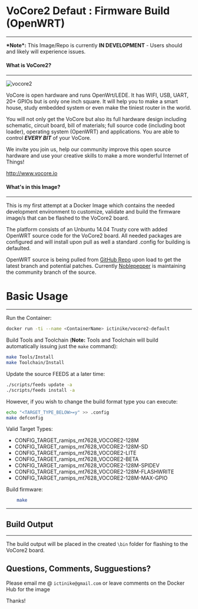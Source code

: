 # VoCore2 Defaut : Firmware Build (OpenWRT) #
---

**\*Note\*:**
This Image/Repo is currently **IN DEVELOPMENT** - Users should and likely will experience issues.

#### What is VoCore2? ####
---
![vocore2](http://vocore.io/img/split1.png)

VoCore is open hardware and runs OpenWrt/LEDE. It has WIFI, USB, UART, 20+ GPIOs but is only one inch square. It will help you to make a smart house, study embedded system or even make the tiniest router in the world.

You will not only get the VoCore but also its full hardware design including schematic, circuit board, bill of materials; full source code (including boot loader), operating system (OpenWRT) and applications. You are able to control ***EVERY BIT*** of your VoCore.

We invite you join us, help our community improve this open source hardware and use your creative skills to make a more wonderful Internet of Things!

http://www.vocore.io

#### What's in this Image? ####
---
This is my first attempt at a Docker Image which contains the needed development environment to customize, validate and build the firmware image/s that can be flashed to the VoCore2 board.  

The platform consists of an Unbuntu 14.04 Trusty core with added OpenWRT source code for the VoCore2 board.  All needed packages are configured and will install upon pull as well a standard .config for building is defaulted.

OpenWRT source is being pulled from [GitHub Repo](https://github.com/noblepepper/openwrt-chaoscalmer) upon load to get the latest branch and potential patches. Currently [Noblepepper](https://github.com/noblepepper) is maintaining the community branch of the source.

# Basic Usage #
---
Run the Container:
```bash
docker run -ti --name <ContainerName> ictinike/vocore2-default
```
Build Tools and Toolchain (**Note:** Tools and Toolchain will build automatically issuing just the `make` command):

```bash
make Tools/Install
make Toolchain/Install
```

Update the source FEEDS at a later time:
```bash
./scripts/feeds update -a
./scripts/feeds install -a
```

However, if you wish to change the build format type you can execute:

```bash
echo "<TARGET_TYPE_BELOW>=y" >> .config
make defconfig
```

Valid Target Types:
* CONFIG_TARGET_ramips_mt7628_VOCORE2-128M
* CONFIG_TARGET_ramips_mt7628_VOCORE2-128M-SD
* CONFIG_TARGET_ramips_mt7628_VOCORE2-LITE
* CONFIG_TARGET_ramips_mt7628_VOCORE2-BETA
* CONFIG_TARGET_ramips_mt7628_VOCORE2-128M-SPIDEV
* CONFIG_TARGET_ramips_mt7628_VOCORE2-128M-FLASHWRITE
* CONFIG_TARGET_ramips_mt7628_VOCORE2-128M-MAX-GPIO

Build firmware:
```bash
    make
```
----

## Build Output ##
---
The build output will be placed in the created `\bin` folder for flashing to the VoCore2 board.

## Questions, Comments, Sugguestions? ##
Please email me @ `ictinike@gmail.com` or leave comments on the Docker Hub for the image

Thanks!
